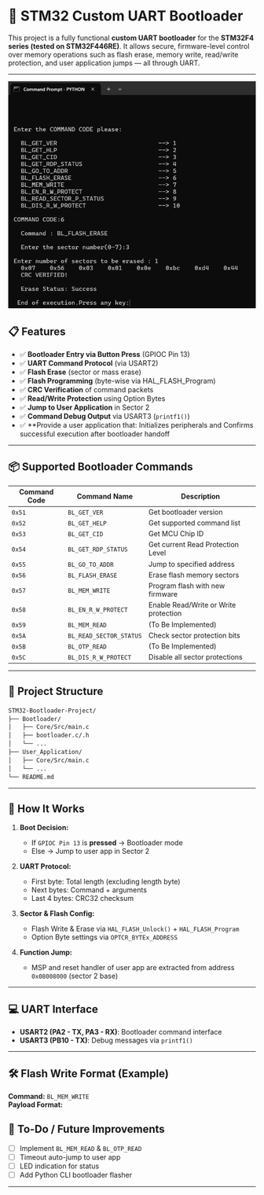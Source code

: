 # 🚀 STM32 Custom UART Bootloader

This project is a fully functional **custom UART bootloader** for the **STM32F4 series (tested on STM32F446RE)**. It allows secure, firmware-level control over memory operations such as flash erase, memory write, read/write protection, and user application jumps — all through UART.

---
![Bootloader Demo](./HostAppEx.png)
## 📋 Features

- ✅ **Bootloader Entry via Button Press** (GPIOC Pin 13)
- ✅ **UART Command Protocol** (via USART2)
- ✅ **Flash Erase** (sector or mass erase)
- ✅ **Flash Programming** (byte-wise via HAL_FLASH_Program)
- ✅ **CRC Verification** of command packets
- ✅ **Read/Write Protection** using Option Bytes
- ✅ **Jump to User Application** in Sector 2
- ✅ **Command Debug Output** via USART3 (`printf1()`)
- ✅ **Provide a user application that: Initializes peripherals and Confirms successful execution after bootloader handoff

---

## 📦 Supported Bootloader Commands

| Command Code | Command Name             | Description                          |
|--------------|--------------------------|--------------------------------------|
| `0x51`       | `BL_GET_VER`             | Get bootloader version               |
| `0x52`       | `BL_GET_HELP`            | Get supported command list           |
| `0x53`       | `BL_GET_CID`             | Get MCU Chip ID                      |
| `0x54`       | `BL_GET_RDP_STATUS`      | Get current Read Protection Level    |
| `0x55`       | `BL_GO_TO_ADDR`          | Jump to specified address            |
| `0x56`       | `BL_FLASH_ERASE`         | Erase flash memory sectors           |
| `0x57`       | `BL_MEM_WRITE`           | Program flash with new firmware      |
| `0x58`       | `BL_EN_R_W_PROTECT`      | Enable Read/Write or Write protection|
| `0x59`       | `BL_MEM_READ`            | (To Be Implemented)                  |
| `0x5A`       | `BL_READ_SECTOR_STATUS`  | Check sector protection bits         |
| `0x5B`       | `BL_OTP_READ`            | (To Be Implemented)                  |
| `0x5C`       | `BL_DIS_R_W_PROTECT`     | Disable all sector protections       |

---

## 📂 Project Structure

```bash
STM32-Bootloader-Project/
├── Bootloader/
│   ├── Core/Src/main.c
│   ├── bootloader.c/.h
│   └── ...
├── User_Application/
│   ├── Core/Src/main.c
│   └── ...
└── README.md

```
---

## 🔧 How It Works

1. **Boot Decision:**
   - If `GPIOC Pin 13` is **pressed** → Bootloader mode
   - Else → Jump to user app in Sector 2

2. **UART Protocol:**
   - First byte: Total length (excluding length byte)
   - Next bytes: Command + arguments
   - Last 4 bytes: CRC32 checksum

3. **Sector & Flash Config:**
   - Flash Write & Erase via `HAL_FLASH_Unlock()` + `HAL_FLASH_Program`
   - Option Byte settings via `OPTCR_BYTEx_ADDRESS`

4. **Function Jump:**
   - MSP and reset handler of user app are extracted from address `0x08008000` (sector 2 base)

---

## 💻 UART Interface

- **USART2 (PA2 - TX, PA3 - RX)**: Bootloader command interface
- **USART3 (PB10 - TX)**: Debug messages via `printf1()`

---

## 🛠️ Flash Write Format (Example)

**Command:** `BL_MEM_WRITE`  
**Payload Format:**

## 🚦 To-Do / Future Improvements

- [ ] Implement `BL_MEM_READ` & `BL_OTP_READ`
- [ ] Timeout auto-jump to user app
- [ ] LED indication for status
- [ ] Add Python CLI bootloader flasher

---
